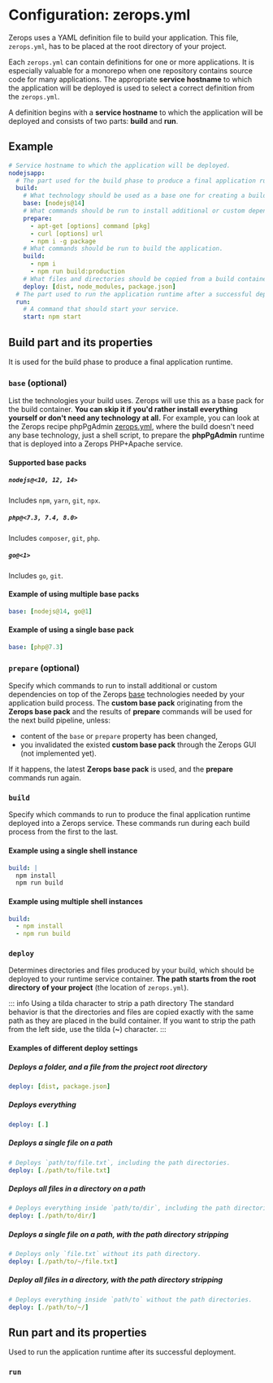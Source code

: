 # Configuration: zerops.yml

Zerops uses a YAML definition file to build your application. This file, `zerops.yml`, has to be placed at the root directory of your project.

Each `zerops.yml` can contain definitions for one or more applications. It is especially valuable for a monorepo when one repository contains source code for many applications. The appropriate **service hostname** to which the application will be deployed is used to select a correct definition from the `zerops.yml`.

A definition begins with a **service hostname** to which the application will be deployed and consists of two parts: **build** and **run**.

## Example

```yaml
# Service hostname to which the application will be deployed.
nodejsapp:
  # The part used for the build phase to produce a final application runtime.
  build:
    # What technology should be used as a base one for creating a build container.
    base: [nodejs@14]
    # What commands should be run to install additional or custom dependencies.
    prepare:
      - apt-get [options] command [pkg]
      - curl [options] url
      - npm i -g package
    # What commands should be run to build the application.
    build:
      - npm i
      - npm run build:production
    # What files and directories should be copied from a build container into a runtime container.
    deploy: [dist, node_modules, package.json]
  # The part used to run the application runtime after a successful deployment.
  run:
    # A command that should start your service.
    start: npm start
```

## Build part and its properties

It is used for the build phase to produce a final application runtime.

### `base` (optional)

List the technologies your build uses. Zerops will use this as a base pack for the build container. **You can skip it if you'd rather install everything yourself or don't need any technology at all.** For example, you can look at the Zerops recipe phpPgAdmin [zerops.yml](https://github.com/zeropsio/recipe-phppgadmin/blob/main/zerops.yml), where the build doesn't need any base technology, just a shell script, to prepare the **phpPgAdmin** runtime that is deployed into a Zerops PHP+Apache service.

#### Supported base packs

##### `nodejs@<10, 12, 14>`

Includes `npm`, `yarn`, `git`, `npx`.

##### `php@<7.3, 7.4, 8.0>`

Includes `composer`, `git`, `php`.

##### `go@<1>`

Includes `go`, `git`.

#### Example of using multiple base packs

```yaml
base: [nodejs@14, go@1]
```

#### Example of using a single base pack

```yaml
base: [php@7.3]
```

### `prepare` (optional)

Specify which commands to run to install additional or custom dependencies on top of the Zerops [base](#base-optional) technologies needed by your application build process. The **custom base pack** originating from the **Zerops base pack** and the results of **prepare** commands will be used for the next build pipeline, unless:

* content of the `base` or `prepare` property has been changed,
* you invalidated the existed **custom base pack** through the Zerops GUI (not implemented yet).

If it happens, the latest **Zerops base pack** is used, and the **prepare** commands run again.

### `build`

Specify which commands to run to produce the final application runtime deployed into a Zerops service. These commands run during each build process from the first to the last.

#### Example using a single shell instance

```yaml
build: |
  npm install
  npm run build
```

#### Example using multiple shell instances

```yaml
build:
  - npm install
  - npm run build
```

### `deploy`

Determines directories and files produced by your build, which should be deployed to your runtime service container. **The path starts from the root directory of your project** (the location of `zerops.yml`).

<!-- markdownlint-disable DOCSMD004 -->
::: info Using a tilda character to strip a path directory
The standard behavior is that the directories and files are copied exactly with the same path as they are placed in the build container. If you want to strip the path from the left side, use the tilda (**~**) character.
:::
<!-- markdownlint-enable DOCSMD004 -->

#### Examples of different deploy settings

##### Deploys a folder, and a file from the project root directory

```yaml
deploy: [dist, package.json]
```

##### Deploys everything

```yaml
deploy: [.]
```

##### Deploys a single file on a path

```yaml
# Deploys `path/to/file.txt`, including the path directories.
deploy: [./path/to/file.txt]
```

##### Deploys all files in a directory on a path

```yaml
# Deploys everything inside `path/to/dir`, including the path directories.
deploy: [./path/to/dir/]
```

##### Deploys a single file on a path, with the path directory stripping

```yaml
# Deploys only `file.txt` without its path directory.
deploy: [./path/to/~/file.txt]
```

##### Deploy all files in a directory, with the path directory stripping

```yaml
# Deploys everything inside `path/to` without the path directories.
deploy: [./path/to/~/]
```

## Run part and its properties

Used to run the application runtime after its successful deployment.

### `run`
